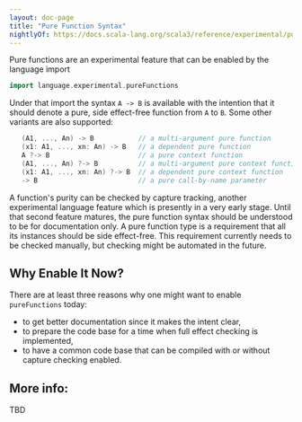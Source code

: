 ```yaml
---
layout: doc-page
title: "Pure Function Syntax"
nightlyOf: https://docs.scala-lang.org/scala3/reference/experimental/purefuns.html
---
```


Pure functions are an experimental feature that can be enabled by the language import
```scala
import language.experimental.pureFunctions
```
Under that import the syntax `A -> B` is available with the intention that it should denote a pure, side effect-free function from `A` to `B`. Some other variants are also supported:
```scala
   (A1, ..., An) -> B           // a multi-argument pure function
   (x1: A1, ..., xn: An) -> B   // a dependent pure function
   A ?-> B                      // a pure context function
   (A1, ..., An) ?-> B          // a multi-argument pure context function
   (x1: A1, ..., xn: An) ?-> B  // a dependent pure context function
   -> B                         // a pure call-by-name parameter
```
A function's purity can be checked by capture tracking, another experimental language feature which is presently in a very early stage. Until that second feature matures, the pure function syntax should be understood to be for documentation only. A pure function type is a requirement that all its instances should be side effect-free. This requirement currently needs to be checked manually, but checking might be automated in the future.

## Why Enable It Now?

There are at least three reasons why one might want to enable `pureFunctions` today:

 - to get better documentation since it makes the intent clear,
 - to prepare the code base for a time when full effect checking is implemented,
 - to have a common code base that can be compiled with or without capture checking enabled.

## More info:

TBD